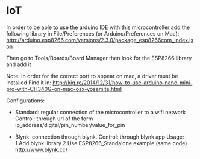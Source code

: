 # IoT

In order to be able to use the arduino IDE with this microcontroller add the following library in File/Preferences (or Arduino/Preferences on Mac):
http://arduino.esp8266.com/versions/2.3.0/package_esp8266com_index.json

Then go to Tools/Boards/Board Manager then look for the ESP8266 library and add it

Note: In order for the correct port to appear on mac, a driver must be installed
    Find it in: http://kig.re/2014/12/31/how-to-use-arduino-nano-mini-pro-with-CH340G-on-mac-osx-yosemite.html
    
Configurations:

- Standard: regular connection of the microcontroller to a wifi network
    Control: through url of the form ip_address/digital/pin_number/value_for_pin
  
- Blynk: connection through blynk.
    Control: through blynk app
    Usage:
        1.Add blynk library
        2.Use ESP8266_Standalone example (same code)
    http://www.blynk.cc/

